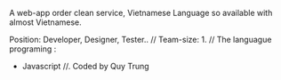A web-app order clean service, Vietnamese Language so available with almost Vietnamese.

Position: Developer, Designer, Tester..
//
Team-size: 1.
//
The languague programing :
+ Javascript
//.
Coded by Quy Trung
